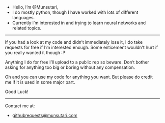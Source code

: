 - Hello, I’m @Munsutari,
- I do mostly python, though I have worked with lots of different languages.
- Currently I’m interested in and trying to learn neural networks and related topics.

---------

If you had a look at my code and didn’t immediately lose it, I do take requests for free if I’m interested enough.
Some enticement wouldn't hurt if you really wanted it though :P

Anything I do for free I’ll upload to a public rep so beware.
Don’t bother asking for anything too big or boring without any compensation.

Oh and you can use my code for anything you want.
But please do credit me if it is used in some major part.

Good Luck!

--------

Contact me at:

- githubrequests@munsutari.com

